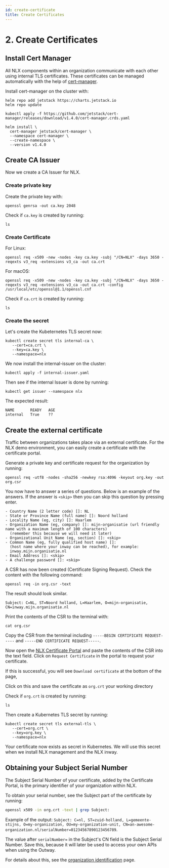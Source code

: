 ```yaml
---
id: create-certificate
title: Create Certificates
---
```


# 2. Create Certificates

## Install Cert Manager

All NLX components within an organization communicate with each other using internal TLS certificates. These certificates can be managed automatically with the help of [cert-manager](https://cert-manager.io/).

Install cert-manager on the cluster with:

```
helm repo add jetstack https://charts.jetstack.io
helm repo update

kubectl apply -f https://github.com/jetstack/cert-manager/releases/download/v1.4.0/cert-manager.crds.yaml

helm install \
  cert-manager jetstack/cert-manager \
  --namespace cert-manager \
  --create-namespace \
  --version v1.4.0
```

## Create CA Issuer
Now we create a CA Issuer for NLX.

### Create private key

Create the private key with:
```
openssl genrsa -out ca.key 2048
```

Check if `ca.key` is created by running:

```
ls
```

### Create Certificate

For Linux:

```
openssl req -x509 -new -nodes -key ca.key -subj "/CN=NLX" -days 3650 -reqexts v3_req -extensions v3_ca -out ca.crt
```

For macOS:

```
openssl req -x509 -new -nodes -key ca.key -subj "/CN=NLX" -days 3650 -reqexts v3_req -extensions v3_ca -out ca.crt -config /usr/local/etc/openssl@1.1/openssl.cnf
```

Check if `ca.crt` is created by running:

```
ls
```

### Create the secret

Let's create the Kubeternetes TLS secret now:

```
kubectl create secret tls internal-ca \
   --cert=ca.crt \
   --key=ca.key \
   --namespace=nlx
```

We now install the internal-issuer on the cluster:

```
kubectl apply -f internal-issuer.yaml
```

Then see if the internal Issuer is done by running:

```
kubectl get issuer --namespace nlx
```

The expected result:

```
NAME       READY   AGE
internal   True    ??
```

## Create the external certificate

Traffic between organizations takes place via an external certificate. For the NLX demo environment, you can easily create a certificate with the certificate portal.

Generate a private key and certificate request for the organization by running:

```
openssl req -utf8 -nodes -sha256 -newkey rsa:4096 -keyout org.key -out org.csr
```

You now have to answer a series of questions. Below is an example of the answers. If the answer is `<skip>` then you can skip this question by pressing enter.

```
- Country Name (2 letter code) []: NL
- State or Province Name (full name) []: Noord holland
- Locality Name (eg, city) []: Haarlem
- Organization Name (eg, company) []: mijn-organisatie (url friendly name with a maximum length of 100 characters)
  (remember this because we will need it later)
- Organizational Unit Name (eg, section) []: <skip>
- Common Name (eg, fully qualified host name) []:
  (host name where your inway can be reached), for example:
  inway.mijn.organisatie.nl
- Email Address []: <skip>
- A challenge password []: <skip>
```


A CSR has now been created (Certificate Signing Request). Check the content with the following command:

```
openssl req -in org.csr -text
```

The result should look similar.
```
Subject: C=NL, ST=Noord holland, L=Haarlem, O=mijn-organisatie, CN=inway.mijn.organisatie.nl
```

Print the contents of the CSR to the terminal with:

```
cat org.csr
```

Copy the CSR from the terminal including `-----BEGIN CERTIFICATE REQUEST-----` and `-----END CERTIFICATE REQUEST-----`.


Now open the [NLX Certificate Portal](https://certportal.demo.nlx.io/) and paste the contents of the CSR into the text field. Click on `Request Certificate` in the portal to request your certificate.

If this is successful, you will see `Download certificate` at the bottom of the page,

Click on this and save the certificate as `org.crt` your working directory

Check if `org.crt` is created by running:

```
ls
```

Then create a Kubernetes TLS secret by running:

```
kubectl create secret tls external-tls \
   --cert=org.crt \
   --key=org.key \
   --namespace=nlx
```

Your certificate now exists as secret in Kubernetes. We will use this secret when we install NLX management and the NLX inway.

## Obtaining your Subject Serial Number

The Subject Serial Number of your certificate, added by the Certificate Portal, is the primary identifier of your organization within NLX.

To obtain your serial number, see the Subject part of the certificate by running:

```bash
openssl x509 -in org.crt -text | grep Subject:
```

Example of the output: `Subject: C=nl, ST=zuid-holland, L=gemeente-stijns, O=my-organization, OU=my-organization-unit, CN=an-awesome-organization.nl/serialNumber=01234567890123456789`.

The value after `serialNumber=` in the Subject's CN field is the Subject Serial Number. Save this, because it will later be used to access your own APIs when using the Outway.

For details about this, see the [organization identification](/reference-information/organization-identification) page.
